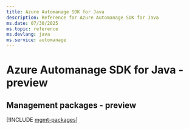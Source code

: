 ```yaml
---
title: Azure Automanage SDK for Java
description: Reference for Azure Automanage SDK for Java
ms.date: 07/30/2025
ms.topic: reference
ms.devlang: java
ms.service: automanage
---
```

# Azure Automanage SDK for Java - preview

## Management packages - preview
[!INCLUDE [mgmt-packages](automanage-mgmt-index.md)]
